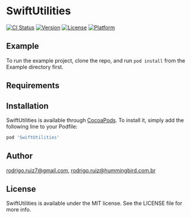 # SwiftUtilities

[![CI Status](http://img.shields.io/travis/rodrigo.ruiz7@gmail.com/SwiftUtilities.svg?style=flat)](https://travis-ci.org/rodrigo.ruiz7@gmail.com/SwiftUtilities)
[![Version](https://img.shields.io/cocoapods/v/SwiftUtilities.svg?style=flat)](http://cocoapods.org/pods/SwiftUtilities)
[![License](https://img.shields.io/cocoapods/l/SwiftUtilities.svg?style=flat)](http://cocoapods.org/pods/SwiftUtilities)
[![Platform](https://img.shields.io/cocoapods/p/SwiftUtilities.svg?style=flat)](http://cocoapods.org/pods/SwiftUtilities)

## Example

To run the example project, clone the repo, and run `pod install` from the Example directory first.

## Requirements

## Installation

SwiftUtilities is available through [CocoaPods](http://cocoapods.org). To install
it, simply add the following line to your Podfile:

```ruby
pod 'SwiftUtilities'
```

## Author

rodrigo.ruiz7@gmail.com, rodrigo.ruiz@hummingbird.com.br

## License

SwiftUtilities is available under the MIT license. See the LICENSE file for more info.
